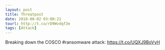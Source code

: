 ```yaml
---
layout: post
title: Threatpost
date: 2018-08-02 03:00:21
tourl: http://t.co/rD9Wvdqf3e
tags: [Attack]
---
```

Breaking down the COSCO #ransomware attack: https://t.co/UQXJ9BoVyH